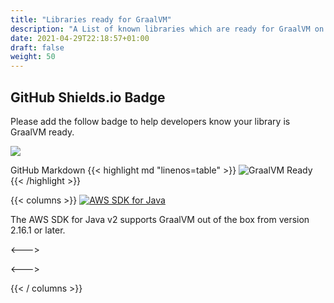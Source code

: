 ```yaml
---
title: "Libraries ready for GraalVM"
description: "A List of known libraries which are ready for GraalVM on AWS Lambda"
date: 2021-04-29T22:18:57+01:00
draft: false
weight: 50
---
```


## GitHub Shields.io Badge 

Please add the follow badge to help developers know your library is GraalVM ready.

<img src="https://img.shields.io/badge/GraalVM-Ready-orange?style=plastic">

GitHub Markdown
{{< highlight md "linenos=table" >}}
![GraalVM Ready](https://img.shields.io/badge/GraalVM-Ready-orange?style=plastic)
{{< /highlight >}}

{{< columns >}}
[<img src="/libraries/aws-sdk-java-v2.png" alt="AWS SDK for Java" class="img-responsive">](https://aws.amazon.com/blogs/developer/graalvm-native-image-support-in-the-aws-sdk-for-java-2-x/)

The AWS SDK for Java v2 supports GraalVM out of the box from version 2.16.1 or later.

<--->


<--->


{{< / columns >}}
